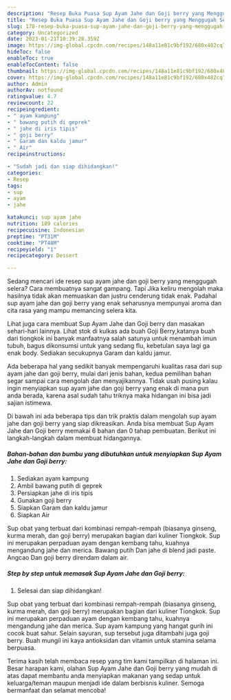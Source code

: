 ```yaml
---
description: "Resep Buka Puasa Sup Ayam Jahe dan Goji berry yang Menggugah Selera"
title: "Resep Buka Puasa Sup Ayam Jahe dan Goji berry yang Menggugah Selera"
slug: 178-resep-buka-puasa-sup-ayam-jahe-dan-goji-berry-yang-menggugah-selera
category: Uncategorized
date: 2023-01-21T10:39:28.359Z
image: https://img-global.cpcdn.com/recipes/148a11e81c9bf192/680x482cq70/sup-ayam-jahe-dan-goji-berry-foto-resep-utama.jpg
hideToc: false
enableToc: true
enableTocContent: false
thumbnail: https://img-global.cpcdn.com/recipes/148a11e81c9bf192/680x482cq70/sup-ayam-jahe-dan-goji-berry-foto-resep-utama.jpg
cover: https://img-global.cpcdn.com/recipes/148a11e81c9bf192/680x482cq70/sup-ayam-jahe-dan-goji-berry-foto-resep-utama.jpg
author: Admin
authorAv: notfound
ratingvalue: 4.7
reviewcount: 22
recipeingredient:
- " ayam kampung"
- " bawang putih di geprek"
- " jahe di iris tipis"
- " goji berry"
- " Garam dan kaldu jamur"
- " Air"
recipeinstructions:

- "Sudah jadi dan siap dihidangkan!"
categories:
- Resep
tags:
- sup
- ayam
- jahe

katakunci: sup ayam jahe 
nutrition: 189 calories
recipecuisine: Indonesian
preptime: "PT31M"
cooktime: "PT48M"
recipeyield: "1"
recipecategory: Dessert

---
```



Sedang mencari ide resep sup ayam jahe dan goji berry yang menggugah selera? Cara membuatnya sangat gampang. Tapi Jika keliru mengolah maka hasilnya tidak akan memuaskan dan justru cenderung tidak enak. Padahal sup ayam jahe dan goji berry yang enak seharusnya mempunyai aroma dan cita rasa yang mampu memancing selera kita.


Lihat juga cara membuat Sup Ayam Jahe dan Goji berry dan masakan sehari-hari lainnya. Lihat stok di kulkas ada buah Goji Berry,katanya buah dari tiongkok ini banyak manfaatnya salah satunya untuk menambah imun tubuh, bagus dikonsumsi untuk yang sedang flu, kebetulan saya lagi ga enak body. Sediakan secukupnya Garam dan kaldu jamur.

Ada beberapa hal yang sedikit banyak mempengaruhi kualitas rasa dari sup ayam jahe dan goji berry, mulai dari jenis bahan, kedua pemilihan bahan segar sampai cara mengolah dan menyajikannya. Tidak usah pusing kalau ingin menyiapkan sup ayam jahe dan goji berry yang enak di mana pun anda berada, karena asal sudah tahu triknya maka hidangan ini bisa jadi sajian istimewa.


Di bawah ini ada beberapa tips dan trik praktis dalam mengolah sup ayam jahe dan goji berry yang siap dikreasikan. Anda bisa membuat Sup Ayam Jahe dan Goji berry memakai 6 bahan dan 0 tahap pembuatan. Berikut ini langkah-langkah dalam membuat hidangannya.

<!--inarticleads1-->

##### Bahan-bahan dan bumbu yang dibutuhkan untuk menyiapkan Sup Ayam Jahe dan Goji berry:

1. Sediakan  ayam kampung
1. Ambil  bawang putih di geprek
1. Persiapkan  jahe di iris tipis
1. Gunakan  goji berry
1. Siapkan  Garam dan kaldu jamur
1. Siapkan  Air


Sup obat yang terbuat dari kombinasi rempah-rempah (biasanya ginseng, kurma merah, dan goji berry) merupakan bagian dari kuliner Tiongkok. Sup ini merupakan perpaduan ayam dengan kembang tahu, kuahnya mengandung jahe dan merica. Bawang putih Dan jahe di blend jadi paste. Angcao Dan goji berry direndam dalam air. 

<!--inarticleads2-->

##### Step by step untuk memasak Sup Ayam Jahe dan Goji berry:


1. Selesai dan siap dihidangkan!

Sup obat yang terbuat dari kombinasi rempah-rempah (biasanya ginseng, kurma merah, dan goji berry) merupakan bagian dari kuliner Tiongkok. Sup ini merupakan perpaduan ayam dengan kembang tahu, kuahnya mengandung jahe dan merica. Sup ayam kampung yang hangat gurih ini cocok buat sahur. Selain sayuran, sup tersebut juga ditambahi juga goji berry. Buah mungil ini kaya antioksidan dan vitamin untuk stamina selama berpuasa. 

Terima kasih telah membaca resep yang tim kami tampilkan di halaman ini. Besar harapan kami, olahan Sup Ayam Jahe dan Goji berry yang mudah di atas dapat membantu anda menyiapkan makanan yang sedap untuk keluarga/teman maupun menjadi ide dalam berbisnis kuliner. Semoga bermanfaat dan selamat mencoba!

